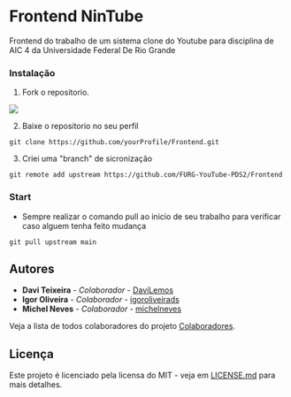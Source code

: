 # Frontend NinTube

Frontend do trabalho de um sistema clone do Youtube para disciplina de AIC 4 da Universidade Federal De Rio Grande

### Instalação

1. Fork o repositorio.

![](https://cdn.discordapp.com/attachments/704786714769490101/773372116845330462/unknown.png)

2. Baixe o repositorio no seu perfil

```
git clone https://github.com/yourProfile/Frontend.git
```

3. Criei uma "branch" de sicronização

```
git remote add upstream https://github.com/FURG-YouTube-PDS2/Frontend
```

### Start

- Sempre realizar o comando pull ao inicio de seu trabalho para verificar caso alguem tenha feito mudança

```
git pull upstream main
```

## Autores

- **Davi Teixeira** - _Colaborador_ - [DaviLemos](https://github.com/DaviLemos)
- **Igor Oliveira** - _Colaborador_ - [igoroliveirads](https://github.com/igoroliveirads)
- **Michel Neves** - _Colaborador_ - [michelneves](https://github.com/michelneves)

Veja a lista de todos colaboradores do projeto [Colaboradores](https://github.com/orgs/FURG-YouTube-PDS2/people).

## Licença

Este projeto é licenciado pela licensa do MIT - veja em [LICENSE.md](LICENSE.md) para mais detalhes.
